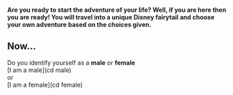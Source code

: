 #### Are you ready to start the adventure of your life? Well, if you are here then you are ready! You will travel into a unique Disney fairytail and choose your own adventure based on the choices given.   
## Now...
Do you identify yourself as a **male** or **female**   
[I am a male](cd male)  
or  
[I am a female](cd female)